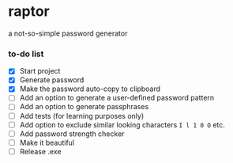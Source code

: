 # raptor
a not-so-simple password generator


### to-do list

- [x] Start project
- [x] Generate password
- [x] Make the password auto-copy to clipboard
- [ ] Add an option to generate a user-defined password pattern
- [ ] Add an option to generate passphrases
- [ ] Add tests (for learning purposes only)
- [ ] Add option to exclude similar looking characters `I l 1 0 O`  etc.
- [ ] Add password strength checker
- [ ] Make it beautiful
- [ ] Release .exe